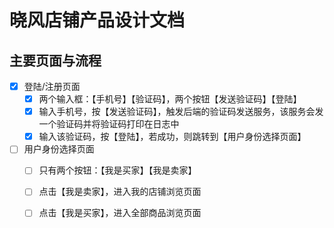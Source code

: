 # 晓风店铺产品设计文档

## 主要页面与流程

- [x] 登陆/注册页面
  - [x] 两个输入框：【手机号】【验证码】，两个按钮【发送验证码】【登陆】
  - [x] 输入手机号，按【发送验证码】，触发后端的验证码发送服务，该服务会发一个验证码并将验证码打印在日志中
  - [x] 输入该验证码，按【登陆】，若成功，则跳转到【用户身份选择页面】
- [ ] 用户身份选择页面
  - [ ] 只有两个按钮：【我是买家】【我是卖家】
  - [ ] 点击【我是卖家】，进入我的店铺浏览页面
  - [ ] 点击【我是买家】，进入全部商品浏览页面
  
